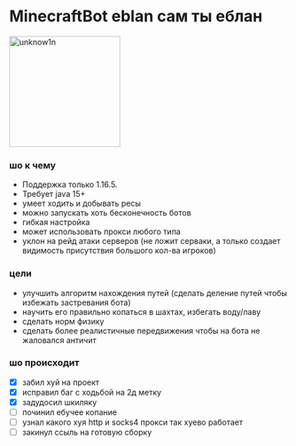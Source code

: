 # MinecraftBot eblan сам ты еблан

<img src="https://imgur.com/a/fZ3WhKL" alt="unknow1n" width="200">

### шо к чему
 * Поддержка только 1.16.5.
 * Требует java 15+
 * умеет ходить и добывать ресы
 * можно запускать хоть бесконечность ботов
 * гибкая настройка
 * может использовать прокси любого типа
 * уклон на рейд атаки серверов (не ложит серваки, а только создает видимость присутствия большого кол-ва игроков)

### цели

 * улучшить алгоритм нахождения путей (сделать деление путей чтобы избежать застревания бота)
 * научить его правильно копаться в шахтах, избегать воду/лаву
 * сделать норм физику
 * сделать более реалистичные передвижения чтобы на бота не жаловался античит

### шо происходит
- [x] забил хуй на проект
- [x] исправил баг с ходьбой на 2д  метку
- [x] задудосил шкиляку
- [ ] починил ебучее копание
- [ ] узнал какого хуя http и socks4 прокси так хуево работает
- [ ] закинул ссыль на готовую сборку
